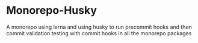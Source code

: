 # Monorepo-Husky
A monorepo using lerna and using husky to run precommit hooks and then commit validation testing with commit hooks in all the monorepo packages